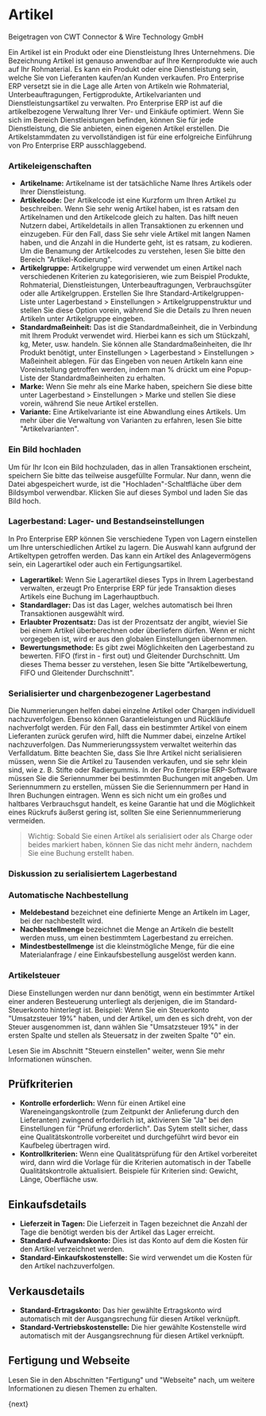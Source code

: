 # Artikel
<span class="text-muted contributed-by">Beigetragen von CWT Connector & Wire Technology GmbH</span>

Ein Artikel ist ein Produkt oder eine Dienstleistung Ihres Unternehmens. Die Bezeichnung Artikel ist genauso anwendbar auf Ihre Kernprodukte wie auch auf Ihr Rohmaterial. Es kann ein Produkt oder eine Dienstleistung sein, welche Sie von Lieferanten kaufen/an Kunden verkaufen. Pro Enterprise ERP versetzt sie in die Lage alle Arten von Artikeln wie Rohmaterial, Unterbeauftragungen, Fertigprodukte, Artikelvarianten und Dienstleistungsartikel zu verwalten.
Pro Enterprise ERP ist auf die artikelbezogene Verwaltung Ihrer Ver- und Einkäufe optimiert. Wenn Sie sich im Bereich Dienstleistungen befinden, können Sie für jede Dienstleistung, die Sie anbieten, einen eigenen Artikel erstellen. Die Artikelstammdaten zu vervollständigen ist für eine erfolgreiche Einführung von Pro Enterprise ERP ausschlaggebend.

### Artikeleigenschaften

* **Artikelname:** Artikelname ist der tatsächliche Name Ihres Artikels oder Ihrer Dienstleistung.
* **Artikelcode:** Der Artikelcode ist eine Kurzform um Ihren Artikel zu beschreiben. Wenn Sie sehr wenig Artikel haben, ist es ratsam den Artikelnamen und den Artikelcode gleich zu halten. Das hilft neuen Nutzern dabei, Artikeldetails in allen Transaktionen zu erkennen und einzugeben. Für den Fall, dass Sie sehr viele Artikel mit langen Namen haben, und die Anzahl in die Hunderte geht, ist es ratsam, zu kodieren. Um die Benamung der Artikelcodes zu verstehen, lesen Sie bitte den Bereich "Artikel-Kodierung".
* **Artikelgruppe:** Artikelgruppe wird verwendet um einen Artikel nach verschiedenen Kriterien zu kategorisieren, wie zum Beispiel Produkte, Rohmaterial, Dienstleistungen, Unterbeauftragungen, Verbrauchsgüter oder alle Artikelgruppen. Erstellen Sie Ihre Standard-Artikelgruppen-Liste unter Lagerbestand > Einstellungen > Artikelgruppenstruktur und stellen Sie diese Option vorein, während Sie die Details zu Ihren neuen Artikeln unter Artikelgruppe eingeben.
* **Standardmaßeinheit:** Das ist die Standardmaßeinheit, die in Verbindung mit Ihrem Produkt verwendet wird. Hierbei kann es sich um Stückzahl, kg, Meter, usw. handeln. Sie können alle Standardmaßeinheiten, die Ihr Produkt benötigt, unter Einstellungen > Lagerbestand > Einstellungen > Maßeinheit ablegen. Für das Eingeben von neuen Artikeln kann eine Voreinstellung getroffen werden, indem man % drückt um eine Popup-Liste der Standardmaßeinheiten zu erhalten.
* **Marke:** Wenn Sie mehr als eine Marke haben, speichern Sie diese bitte unter Lagerbestand > Einstellungen > Marke und stellen Sie diese vorein, während Sie neue Artikel erstellen.
* **Variante:** Eine Artikelvariante ist eine Abwandlung eines Artikels. Um mehr über die Verwaltung von Varianten zu erfahren, lesen Sie bitte "Artikelvarianten".

### Ein Bild hochladen
Um für Ihr Icon ein Bild hochzuladen, das in allen Transaktionen erscheint, speichern Sie bitte das teilweise ausgefüllte Formular. Nur dann, wenn die Datei abgespeichert wurde, ist die "Hochladen"-Schaltfläche über dem Bildsymbol verwendbar. Klicken Sie auf dieses Symbol und laden Sie das Bild hoch.

### Lagerbestand: Lager- und Bestandseinstellungen

In Pro Enterprise ERP können Sie verschiedene Typen von Lagern einstellen um Ihre unterschiedlichen Artikel zu lagern. Die Auswahl kann aufgrund der Artikeltypen getroffen werden. Das kann ein Artikel des Anlagevermögens sein, ein Lagerartikel oder auch ein Fertigungsartikel.

* **Lagerartikel:** Wenn Sie Lagerartikel dieses Typs in Ihrem Lagerbestand verwalten, erzeugt Pro Enterprise ERP für jede Transaktion dieses Artikels eine Buchung im Lagerhauptbuch.
* **Standardlager:** Das ist das Lager, welches automatisch bei Ihren Transaktionen ausgewählt wird.
* **Erlaubter Prozentsatz:** Das ist der Prozentsatz der angibt, wieviel Sie bei einem Artikel überberechnen oder überliefern dürfen. Wenn er nicht vorgegeben ist, wird er aus den globalen Einstellungen übernommen.
* **Bewertungsmethode:** Es gibt zwei Möglichkeiten den Lagerbestand zu bewerten. FIFO (first in - first out) und Gleitender Durchschnitt. Um dieses Thema besser zu verstehen, lesen Sie bitte "Artikelbewertung, FIFO und Gleitender Durchschnitt".

### Serialisierter und chargenbezogener Lagerbestand

Die Nummerierungen helfen dabei einzelne Artikel oder Chargen individuell nachzuverfolgen. Ebenso können Garantieleistungen und Rückläufe nachverfolgt werden. Für den Fall, dass ein bestimmter Artikel von einem Lieferanten zurück gerufen wird, hilft die Nummer dabei, einzelne Artikel nachzuverfolgen. Das Nummerierungssystem verwaltet weiterhin das Verfalldatum. Bitte beachten Sie, dass Sie Ihre Artikel nicht serialisieren müssen, wenn Sie die Artikel zu Tausenden verkaufen, und sie sehr klein sind, wie z. B. Stifte oder Radiergummis. In der Pro Enterprise ERP-Software müssen Sie die Seriennummer bei bestimmten Buchungen mit angeben. Um Seriennummern zu erstellen, müssen Sie die Seriennummern per Hand in Ihren Buchungen eintragen. Wenn es sich nicht um ein großes und haltbares Verbrauchsgut handelt, es keine Garantie hat und die Möglichkeit eines Rückrufs äußerst gering ist, sollten Sie eine Seriennummerierung vermeiden.

> Wichtig: Sobald Sie einen Artikel als serialisiert oder als Charge oder beides markiert haben, können Sie das nicht mehr ändern, nachdem Sie eine Buchung erstellt haben.

### Diskussion zu serialisiertem Lagerbestand

### Automatische Nachbestellung

* **Meldebestand** bezeichnet eine definierte Menge an Artikeln im Lager, bei der nachbestellt wird.
* **Nachbestellmenge** bezeichnet die Menge an Artikeln die bestellt werden muss, um einen bestimmtem Lagerbestand zu erreichen.
* **Mindestbestellmenge** ist die kleinstmögliche Menge, für die eine Materialanfrage / eine Einkaufsbestellung ausgelöst werden kann.

### Artikelsteuer

Diese Einstellungen werden nur dann benötigt, wenn ein bestimmter Artikel einer anderen Besteuerung unterliegt als derjenigen, die im Standard-Steuerkonto hinterlegt ist. Beispiel: Wenn Sie ein Steuerkonto "Umsatzsteuer 19%" haben, und der Artikel, um den es sich dreht, von der Steuer ausgenommen ist, dann wählen Sie "Umsatzsteuer 19%" in der ersten Spalte und stellen als Steuersatz in der zweiten Spalte "0" ein.

Lesen Sie im Abschnitt "Steuern einstellen" weiter, wenn Sie mehr Informationen wünschen.

## Prüfkriterien

* **Kontrolle erforderlich:** Wenn für einen Artikel eine Wareneingangskontrolle (zum Zeitpunkt der Anlieferung durch den Lieferanten) zwingend erforderlich ist, aktivieren Sie "Ja" bei den Einstellungen für "Prüfung erforderlich". Das Sytem stellt sicher, dass eine Qualitätskontrolle vorbereitet und durchgeführt wird bevor ein Kaufbeleg übertragen wird.
* **Kontrollkriterien:** Wenn eine Qualitätsprüfung für den Artikel vorbereitet wird, dann wird die Vorlage für die Kriterien automatisch in der Tabelle Qualitätskontrolle aktualisiert. Beispiele für Kriterien sind: Gewicht, Länge, Oberfläche usw.

## Einkaufsdetails
* **Lieferzeit in Tagen:** Die Lieferzeit in Tagen bezeichnet die Anzahl der Tage die benötigt werden bis der Artikel das Lager erreicht.
* **Standard-Aufwandskonto:** Dies ist das Konto auf dem die Kosten für den Artikel verzeichnet werden.
* **Standard-Einkaufskostenstelle:** Sie wird verwendet um die Kosten für den Artikel nachzuverfolgen.

## Verkausdetails
* **Standard-Ertragskonto:** Das hier gewählte Ertragskonto wird automatisch mit der Ausgangsrechung für diesen Artikel verknüpft.
* **Standard-Vertriebskostenstelle:** Die hier gewählte Kostenstelle wird automatisch mit der Ausgangsrechnung für diesen Artikel verknüpft.

## Fertigung und Webseite

Lesen Sie in den Abschnitten "Fertigung" und "Webseite" nach, um weitere Informationen zu diesen Themen zu erhalten.

{next}
